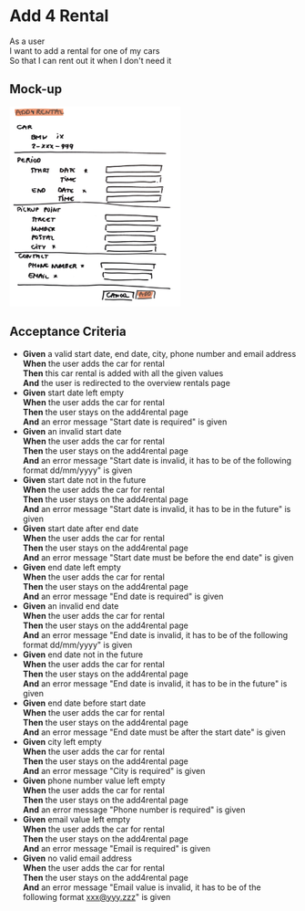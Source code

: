 # Add 4 Rental

As a user\
I want to add a rental for one of my cars\
So that I can rent out it when I don't need it

## Mock-up

<a href="./mockups/add4rental.jpg">
    <img src="./mockups/add4rental.jpg" width=300 height=350>
</a>

## Acceptance Criteria
* **Given** a valid start date, end date, city, phone number and email address\
**When** the user adds the car for rental\
**Then** this car rental is added with all the given values\
**And** the user is redirected to the overview rentals page
* **Given** start date left empty\
**When** the user adds the car for rental\
**Then** the user stays on the add4rental page\
**And** an error message "Start date is required" is given
* **Given** an invalid start date\
**When** the user adds the car for rental\
**Then** the user stays on the add4rental page\
**And** an error message "Start date is invalid, it has to be of the following format dd/mm/yyyy" is given
* **Given** start date not in the future\
**When** the user adds the car for rental\
**Then** the user stays on the add4rental page\
**And** an error message "Start date is invalid, it has to be in the future" is given
* **Given** start date after end date\
**When** the user adds the car for rental\
**Then** the user stays on the add4rental page\
**And** an error message "Start date must be before the end date" is given
* **Given** end date left empty\
**When** the user adds the car for rental\
**Then** the user stays on the add4rental page\
**And** an error message "End date is required" is given
* **Given** an invalid end date\
**When** the user adds the car for rental\
**Then** the user stays on the add4rental page\
**And** an error message "End date is invalid, it has to be of the following format dd/mm/yyyy" is given
* **Given** end date not in the future\
**When** the user adds the car for rental\
**Then** the user stays on the add4rental page\
**And** an error message "End date is invalid, it has to be in the future" is given
* **Given** end date before start date\
**When** the user adds the car for rental\
**Then** the user stays on the add4rental page\
**And** an error message "End date must be after the start date" is given
* **Given** city left empty\
**When** the user adds the car for rental\
**Then** the user stays on the add4rental page\
**And** an error message "City is required" is given
* **Given** phone number value left empty\
**When** the user adds the car for rental\
**Then** the user stays on the add4rental page\
**And** an error message "Phone number is required" is given
* **Given** email value left empty\
**When** the user adds the car for rental\
**Then** the user stays on the add4rental page\
**And** an error message "Email is required" is given
* **Given** no valid email address\
**When** the user adds the car for rental\
**Then** the user stays on the add4rental page\
**And** an error message "Email value is invalid, it has to be of the following format xxx@yyy.zzz" is given
